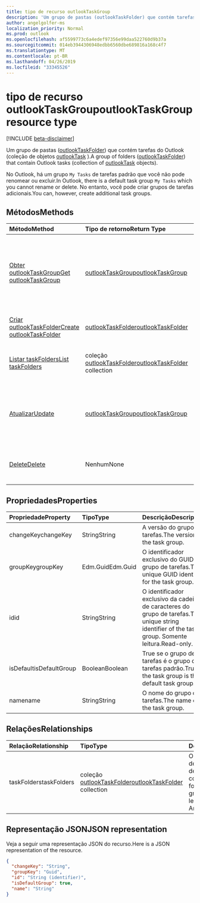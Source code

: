 ```yaml
---
title: tipo de recurso outlookTaskGroup
description: 'Um grupo de pastas (outlookTaskFolder) que contém tarefas do Outlook (coleção de objetos outlookTask). '
author: angelgolfer-ms
localization_priority: Normal
ms.prod: outlook
ms.openlocfilehash: af5599773c6a4edef97356e99daa522760d9b37a
ms.sourcegitcommit: 014eb3944306948edbb6560dbe689816a168c4f7
ms.translationtype: MT
ms.contentlocale: pt-BR
ms.lasthandoff: 04/26/2019
ms.locfileid: "33345526"
---
```

# <a name="outlooktaskgroup-resource-type"></a><span data-ttu-id="2015e-103">tipo de recurso outlookTaskGroup</span><span class="sxs-lookup"><span data-stu-id="2015e-103">outlookTaskGroup resource type</span></span>

[!INCLUDE [beta-disclaimer](../../includes/beta-disclaimer.md)]

<span data-ttu-id="2015e-104">Um grupo de pastas ([outlookTaskFolder](outlooktaskfolder.md)) que contém tarefas do Outlook (coleção de objetos [outlookTask](outlooktask.md) ).</span><span class="sxs-lookup"><span data-stu-id="2015e-104">A group of folders ([outlookTaskFolder](outlooktaskfolder.md)) that contain Outlook tasks (collection of [outlookTask](outlooktask.md) objects).</span></span> 

<span data-ttu-id="2015e-105">No Outlook, há um grupo `My Tasks` de tarefas padrão que você não pode renomear ou excluir.</span><span class="sxs-lookup"><span data-stu-id="2015e-105">In Outlook, there is a default task group `My Tasks` which you cannot rename or delete.</span></span> <span data-ttu-id="2015e-106">No entanto, você pode criar grupos de tarefas adicionais.</span><span class="sxs-lookup"><span data-stu-id="2015e-106">You can, however, create additional task groups.</span></span> 


## <a name="methods"></a><span data-ttu-id="2015e-107">Métodos</span><span class="sxs-lookup"><span data-stu-id="2015e-107">Methods</span></span>

| <span data-ttu-id="2015e-108">Método</span><span class="sxs-lookup"><span data-stu-id="2015e-108">Method</span></span>           | <span data-ttu-id="2015e-109">Tipo de retorno</span><span class="sxs-lookup"><span data-stu-id="2015e-109">Return Type</span></span>    |<span data-ttu-id="2015e-110">Descrição</span><span class="sxs-lookup"><span data-stu-id="2015e-110">Description</span></span>|
|:---------------|:--------|:----------|
|[<span data-ttu-id="2015e-111">Obter outlookTaskGroup</span><span class="sxs-lookup"><span data-stu-id="2015e-111">Get outlookTaskGroup</span></span>](../api/outlooktaskgroup-get.md) | [<span data-ttu-id="2015e-112">outlookTaskGroup</span><span class="sxs-lookup"><span data-stu-id="2015e-112">outlookTaskGroup</span></span>](outlooktaskgroup.md) |<span data-ttu-id="2015e-113">Obtenha as propriedades e os relacionamentos do grupo de tarefas especificado do Outlook.</span><span class="sxs-lookup"><span data-stu-id="2015e-113">Get the properties and relationships of the specified Outlook task group.</span></span>|
|[<span data-ttu-id="2015e-114">Criar outlookTaskFolder</span><span class="sxs-lookup"><span data-stu-id="2015e-114">Create outlookTaskFolder</span></span>](../api/outlooktaskgroup-post-taskfolders.md) |[<span data-ttu-id="2015e-115">outlookTaskFolder</span><span class="sxs-lookup"><span data-stu-id="2015e-115">outlookTaskFolder</span></span>](outlooktaskfolder.md)| <span data-ttu-id="2015e-116">Criar uma pasta de tarefas do Outlook.</span><span class="sxs-lookup"><span data-stu-id="2015e-116">Create an Outlook task folder.</span></span>|
|[<span data-ttu-id="2015e-117">Listar taskFolders</span><span class="sxs-lookup"><span data-stu-id="2015e-117">List taskFolders</span></span>](../api/outlooktaskgroup-list-taskfolders.md) |<span data-ttu-id="2015e-118">coleção [outlookTaskFolder](outlooktaskfolder.md)</span><span class="sxs-lookup"><span data-stu-id="2015e-118">[outlookTaskFolder](outlooktaskfolder.md) collection</span></span>| <span data-ttu-id="2015e-119">Obter uma coleção de pastas de tarefas do Outlook.</span><span class="sxs-lookup"><span data-stu-id="2015e-119">Get a collection of Outlook task folders.</span></span>|
|[<span data-ttu-id="2015e-120">Atualizar</span><span class="sxs-lookup"><span data-stu-id="2015e-120">Update</span></span>](../api/outlooktaskgroup-update.md) | [<span data-ttu-id="2015e-121">outlookTaskGroup</span><span class="sxs-lookup"><span data-stu-id="2015e-121">outlookTaskGroup</span></span>](outlooktaskgroup.md)  |<span data-ttu-id="2015e-122">Atualizar as propriedades graváveis de um grupo de tarefas do Outlook.</span><span class="sxs-lookup"><span data-stu-id="2015e-122">Update the writable properties of an Outlook task group.</span></span> |
|[<span data-ttu-id="2015e-123">Delete</span><span class="sxs-lookup"><span data-stu-id="2015e-123">Delete</span></span>](../api/outlooktaskgroup-delete.md) | <span data-ttu-id="2015e-124">Nenhum</span><span class="sxs-lookup"><span data-stu-id="2015e-124">None</span></span> |<span data-ttu-id="2015e-125">Excluir o grupo de tarefas do Outlook especificado.</span><span class="sxs-lookup"><span data-stu-id="2015e-125">Delete the specified Outlook task group.</span></span> |

## <a name="properties"></a><span data-ttu-id="2015e-126">Propriedades</span><span class="sxs-lookup"><span data-stu-id="2015e-126">Properties</span></span>
| <span data-ttu-id="2015e-127">Propriedade</span><span class="sxs-lookup"><span data-stu-id="2015e-127">Property</span></span>     | <span data-ttu-id="2015e-128">Tipo</span><span class="sxs-lookup"><span data-stu-id="2015e-128">Type</span></span>   |<span data-ttu-id="2015e-129">Descrição</span><span class="sxs-lookup"><span data-stu-id="2015e-129">Description</span></span>|
|:---------------|:--------|:----------|
|<span data-ttu-id="2015e-130">changeKey</span><span class="sxs-lookup"><span data-stu-id="2015e-130">changeKey</span></span>|<span data-ttu-id="2015e-131">String</span><span class="sxs-lookup"><span data-stu-id="2015e-131">String</span></span>|<span data-ttu-id="2015e-132">A versão do grupo de tarefas.</span><span class="sxs-lookup"><span data-stu-id="2015e-132">The version of the task group.</span></span>|
|<span data-ttu-id="2015e-133">groupKey</span><span class="sxs-lookup"><span data-stu-id="2015e-133">groupKey</span></span>|<span data-ttu-id="2015e-134">Edm.Guid</span><span class="sxs-lookup"><span data-stu-id="2015e-134">Edm.Guid</span></span>|<span data-ttu-id="2015e-135">O identificador exclusivo do GUID do grupo de tarefas.</span><span class="sxs-lookup"><span data-stu-id="2015e-135">The unique GUID identifier for the task group.</span></span>|
|<span data-ttu-id="2015e-136">id</span><span class="sxs-lookup"><span data-stu-id="2015e-136">id</span></span>|<span data-ttu-id="2015e-137">String</span><span class="sxs-lookup"><span data-stu-id="2015e-137">String</span></span>|<span data-ttu-id="2015e-138">O identificador exclusivo da cadeia de caracteres do grupo de tarefas.</span><span class="sxs-lookup"><span data-stu-id="2015e-138">The unique string identifier of the task group.</span></span> <span data-ttu-id="2015e-139">Somente leitura.</span><span class="sxs-lookup"><span data-stu-id="2015e-139">Read-only.</span></span>|
|<span data-ttu-id="2015e-140">isDefault</span><span class="sxs-lookup"><span data-stu-id="2015e-140">isDefaultGroup</span></span>|<span data-ttu-id="2015e-141">Boolean</span><span class="sxs-lookup"><span data-stu-id="2015e-141">Boolean</span></span>|<span data-ttu-id="2015e-142">True se o grupo de tarefas é o grupo de tarefas padrão.</span><span class="sxs-lookup"><span data-stu-id="2015e-142">True if the task group is the default task group.</span></span>|
|<span data-ttu-id="2015e-143">name</span><span class="sxs-lookup"><span data-stu-id="2015e-143">name</span></span>|<span data-ttu-id="2015e-144">String</span><span class="sxs-lookup"><span data-stu-id="2015e-144">String</span></span>|<span data-ttu-id="2015e-145">O nome do grupo de tarefas.</span><span class="sxs-lookup"><span data-stu-id="2015e-145">The name of the task group.</span></span>|

## <a name="relationships"></a><span data-ttu-id="2015e-146">Relações</span><span class="sxs-lookup"><span data-stu-id="2015e-146">Relationships</span></span>
| <span data-ttu-id="2015e-147">Relação</span><span class="sxs-lookup"><span data-stu-id="2015e-147">Relationship</span></span> | <span data-ttu-id="2015e-148">Tipo</span><span class="sxs-lookup"><span data-stu-id="2015e-148">Type</span></span>   |<span data-ttu-id="2015e-149">Descrição</span><span class="sxs-lookup"><span data-stu-id="2015e-149">Description</span></span>|
|:---------------|:--------|:----------|
|<span data-ttu-id="2015e-150">taskFolders</span><span class="sxs-lookup"><span data-stu-id="2015e-150">taskFolders</span></span>|<span data-ttu-id="2015e-151">coleção [outlookTaskFolder](outlooktaskfolder.md)</span><span class="sxs-lookup"><span data-stu-id="2015e-151">[outlookTaskFolder](outlooktaskfolder.md) collection</span></span>| <span data-ttu-id="2015e-152">O conjunto de pastas de tarefas no grupo de tarefas.</span><span class="sxs-lookup"><span data-stu-id="2015e-152">The collection of task folders in the task group.</span></span> <span data-ttu-id="2015e-153">Somente leitura.</span><span class="sxs-lookup"><span data-stu-id="2015e-153">Read-only.</span></span> <span data-ttu-id="2015e-154">Anulável.</span><span class="sxs-lookup"><span data-stu-id="2015e-154">Nullable.</span></span>|

## <a name="json-representation"></a><span data-ttu-id="2015e-155">Representação JSON</span><span class="sxs-lookup"><span data-stu-id="2015e-155">JSON representation</span></span>
<span data-ttu-id="2015e-156">Veja a seguir uma representação JSON do recurso.</span><span class="sxs-lookup"><span data-stu-id="2015e-156">Here is a JSON representation of the resource.</span></span>

<!-- {
  "blockType": "resource",
  "optionalProperties": [

  ],
  "keyProperty": "id",
  "baseType":"microsoft.graph.entity",  
  "@odata.type": "microsoft.graph.outlookTaskGroup"
}-->

```json
{
  "changeKey": "String",
  "groupKey": "Guid",
  "id": "String (identifier)",
  "isDefaultGroup": true,
  "name": "String"
}

```

<!-- uuid: 8fcb5dbc-d5aa-4681-8e31-b001d5168d79
2015-10-25 14:57:30 UTC -->
<!--
{
  "type": "#page.annotation",
  "description": "outlookTaskGroup resource",
  "keywords": "",
  "section": "documentation",
  "tocPath": "",
  "suppressions": []
}
-->
